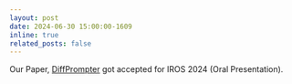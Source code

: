```yaml
---
layout: post
date: 2024-06-30 15:00:00-1609
inline: true
related_posts: false
---
```


Our Paper, [DiffPrompter](https://diffprompter.github.io/) got accepted for IROS 2024 (Oral Presentation).
